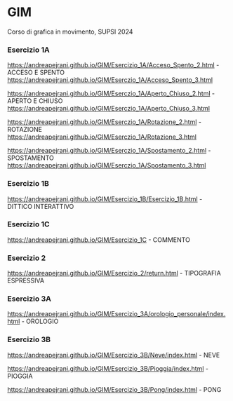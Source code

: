 # GIM
Corso di grafica in movimento, SUPSI 2024

### Esercizio 1A

https://andreapejrani.github.io/GIM/Esercizio_1A/Acceso_Spento_2.html  - ACCESO E SPENTO
https://andreapejrani.github.io/GIM/Eserczio_1A/Acceso_Spento_3.html

https://andreapejrani.github.io/GIM/Eserczio_1A/Aperto_Chiuso_2.html  - APERTO E CHIUSO
https://andreapejrani.github.io/GIM/Eserczio_1A/Aperto_Chiuso_3.html

https://andreapejrani.github.io/GIM/Eserczio_1A/Rotazione_2.html  - ROTAZIONE
https://andreapejrani.github.io/GIM/Eserczio_1A/Rotazione_3.html

https://andreapejrani.github.io/GIM/Eserczio_1A/Spostamento_2.html  - SPOSTAMENTO
https://andreapejrani.github.io/GIM/Eserczio_1A/Spostamento_3.html

### Esercizio 1B

https://andreapejrani.github.io/GIM/Esercizio_1B/Esercizio_1B.html  - DITTICO INTERATTIVO

### Esercizio 1C

https://andreapejrani.github.io/GIM/Esercizio_1C  - COMMENTO

### Esercizio 2

https://andreapejrani.github.io/GIM/Esercizio_2/return.html  - TIPOGRAFIA ESPRESSIVA

### Esercizio 3A

https://andreapejrani.github.io/GIM/Esercizio_3A/orologio_personale/index.html  - OROLOGIO

### Esercizio 3B

https://andreapejrani.github.io/GIM/Esercizio_3B/Neve/index.html  - NEVE

https://andreapejrani.github.io/GIM/Esercizio_3B/Pioggia/index.html  - PIOGGIA

https://andreapejrani.github.io/GIM/Esercizio_3B/Pong/index.html  - PONG
